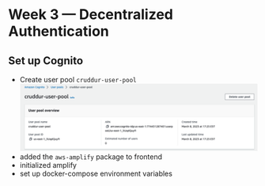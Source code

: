 # Week 3 — Decentralized Authentication

## Set up Cognito
- Create user pool `cruddur-user-pool`
    ![cruddur-user-pool](assets/wk3/cognito-user-pool.png)
- added the `aws-amplify` package to frontend
- initialized amplify 
- set up docker-compose environment variables